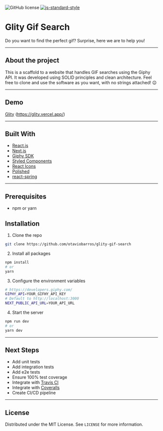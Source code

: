 ![GitHub license](https://img.shields.io/badge/license-MIT-blue.svg)
[![js-standard-style](https://img.shields.io/badge/code%20style-standard-brightgreen.svg)](http://standardjs.com)

# Glity Gif Search
Do you want to find the perfect gif?
Surprise, here we are to help you!

___

## About the project
This is a scaffold to a website that handles GIF searches using the Giphy API. It was developed using SOLID principles and clean architecture.
Feel free to clone and use the software as you want, with no strings attached! 😉

___

## Demo
[Glity](https://glity.vercel.app/) (https://glity.vercel.app/)


---

## Built With
* [React.js](https://reactjs.org)
* [Next.js](https://nextjs.org/)
* [Giphy SDK](https://developers.giphy.com/docs/sdk)
* [Styled Components](https://styled-components.com/)
* [React Icons](https://react-icons.github.io/react-icons/)
* [Polished](https://polished.js.org/)
* [react-spring](https://www.react-spring.io/)
___

## Prerequisites
* npm or yarn

## Installation
1. Clone the repo

```bash
git clone https://github.com/otaviobarros/glity-gif-search
```
2. Install all packages
```bash
npm install
# or
yarn
```
3. Configure the environment variables
```bash
# https://developers.giphy.com/
GIPHY_API=YOUR_GIFHY_API_KEY
# Default to http://localhost:3000
NEXT_PUBLIC_API_URL=YOUR_API_URL
```

4. Start the server
```bash
npm run dev
# or
yarn dev
```

___

## Next Steps
* Add unit tests
* Add integration tests
* Add e2e tests
* Ensure 100% test coverage
* Integrate with [Travis CI](https://travis-ci.org/)
* Integrate with [Coveralls](https://coveralls.io/)
* Create CI/CD pipeline

___

## License
Distributed under the MIT License. See `LICENSE` for more information.
